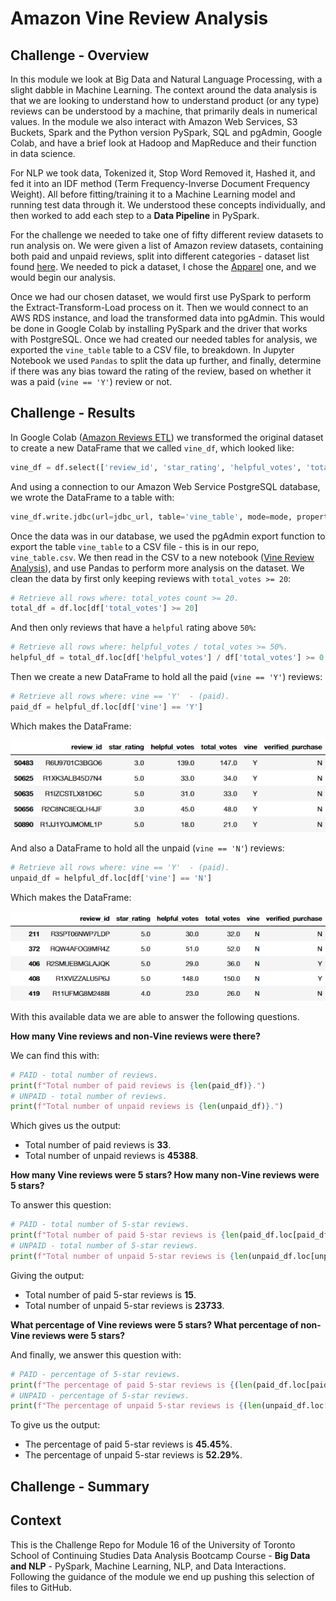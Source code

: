 # Amazon Vine Review Analysis

## Challenge - Overview

In this module we look at Big Data and Natural Language Processing, with a slight dabble in Machine Learning. The context around the data analysis is that we are looking to understand how to understand product (or any type) reviews can be understood by a machine, that primarily deals in numerical values. In the module we also interact with Amazon Web Services, S3 Buckets, Spark and the Python version PySpark, SQL and pgAdmin, Google Colab, and have a brief look at Hadoop and MapReduce and their function in data science.

For NLP we took data, Tokenized it, Stop Word Removed it, Hashed it, and fed it into an IDF method (Term Frequency-Inverse Document Frequency Weight). All before fitting/training it to a Machine Learning model and running test data through it. We understood these concepts individually, and then worked to add each step to a **Data Pipeline** in PySpark.

For the challenge we needed to take one of fifty different review datasets to run analysis on. We were given a list of Amazon review datasets, containing both paid and unpaid reviews, split into different categories - dataset list found [here](https://s3.amazonaws.com/amazon-reviews-pds/tsv/index.txt). We needed to pick a dataset, I chose the [Apparel](https://s3.amazonaws.com/amazon-reviews-pds/tsv/amazon_reviews_us_Apparel_v1_00.tsv.gz) one, and we would begin our analysis.

Once we had our chosen dataset, we would first use PySpark to perform the Extract-Transform-Load process on it. Then we would connect to an AWS RDS instance, and load the transformed data into pgAdmin. This would be done in Google Colab by installing PySpark and the driver that works with PostgreSQL. Once we had created our needed tables for analysis, we exported the `vine_table` table to a CSV file, to breakdown. In Jupyter Notebook we used `Pandas` to split the data up further, and finally, determine if there was any bias toward the rating of the review, based on whether it was a paid (`vine == 'Y'`) review or not.

## Challenge - Results

In Google Colab ([Amazon Reviews ETL](Amazon_Reviews_ETL.ipynb)) we transformed the original dataset to create a new DataFrame that we called `vine_df`, which looked like:

```python
vine_df = df.select(['review_id', 'star_rating', 'helpful_votes', 'total_votes', 'vine', 'verified_purchase'])
```

And using a connection to our Amazon Web Service PostgreSQL database, we wrote the DataFrame to a table with:

```python
vine_df.write.jdbc(url=jdbc_url, table='vine_table', mode=mode, properties=config)
```

Once the data was in our database, we used the pgAdmin export function to export the table `vine_table` to a CSV file - this is in our repo, `vine_table.csv`. We then read in the CSV to a new notebook ([Vine Review Analysis](Vine_Review_Analysis.ipynb)), and use Pandas to perform more analysis on the dataset. We clean the data by first only keeping reviews with `total_votes >= 20`:

```python
# Retrieve all rows where: total_votes count >= 20.
total_df = df.loc[df['total_votes'] >= 20]
```

And then only reviews that have a `helpful` rating above `50%`:

```python
# Retrieve all rows where: helpful_votes / total_votes >= 50%.
helpful_df = total_df.loc[df['helpful_votes'] / df['total_votes'] >= 0.5]
```

Then we create a new DataFrame to hold all the paid (`vine == 'Y'`) reviews:

```python
# Retrieve all rows where: vine == 'Y'  - (paid).
paid_df = helpful_df.loc[df['vine'] == 'Y']
```

Which makes the DataFrame:

![Paid Reviews DataFrame](images/01_paid.png)

And also a DataFrame to hold all the unpaid (`vine == 'N'`) reviews:

```python
# Retrieve all rows where: vine == 'Y'  - (paid).
unpaid_df = helpful_df.loc[df['vine'] == 'N']
```

Which makes the DataFrame:

![Unpaid Reviews DataFrame](images/02_unpaid.png)

With this available data we are able to answer the following questions.

**How many Vine reviews and non-Vine reviews were there?**

We can find this with:

```python
# PAID - total number of reviews.
print(f"Total number of paid reviews is {len(paid_df)}.")
# UNPAID - total number of reviews.
print(f"Total number of unpaid reviews is {len(unpaid_df)}.")
```

Which gives us the output:

* Total number of paid reviews is **33**.
* Total number of unpaid reviews is **45388**.

**How many Vine reviews were 5 stars? How many non-Vine reviews were 5 stars?**

To answer this question:

```python
# PAID - total number of 5-star reviews.
print(f"Total number of paid 5-star reviews is {len(paid_df.loc[paid_df['star_rating'] == 5.0])}.")
# UNPAID - total number of 5-star reviews.
print(f"Total number of unpaid 5-star reviews is {len(unpaid_df.loc[unpaid_df['star_rating'] == 5.0])}.")
```

Giving the output:

* Total number of paid 5-star reviews is **15**.
* Total number of unpaid 5-star reviews is **23733**.

**What percentage of Vine reviews were 5 stars? What percentage of non-Vine reviews were 5 stars?**

And finally, we answer this question with:

```python
# PAID - percentage of 5-star reviews.
print(f"The percentage of paid 5-star reviews is {(len(paid_df.loc[paid_df['star_rating'] == 5.0]) / len(paid_df)) * 100:.2f}%.")
# UNPAID - percentage of 5-star reviews.
print(f"The percentage of unpaid 5-star reviews is {(len(unpaid_df.loc[unpaid_df['star_rating'] == 5.0]) / len(unpaid_df)) * 100:.2f}%.")
```

To give us the output:

* The percentage of paid 5-star reviews is **45.45%**.
* The percentage of unpaid 5-star reviews is **52.29%**.

## Challenge - Summary

<!--
Summary: In your summary, state if there is any positivity bias for reviews in the Vine program. Use the results of your analysis to support your statement. Then, provide one additional analysis that you could do with the dataset to support your statement.
Summary:

The summary states whether or not there is bias, and the results support this statement (2 pt)
An additional analysis is recommended to support the statement (2 pt)
-->

## Context

This is the Challenge Repo for Module 16 of the University of Toronto School of Continuing Studies Data Analysis Bootcamp Course - **Big Data and NLP** - PySpark, Machine Learning, NLP, and Data Interactions. Following the guidance of the module we end up pushing this selection of files to GitHub.
